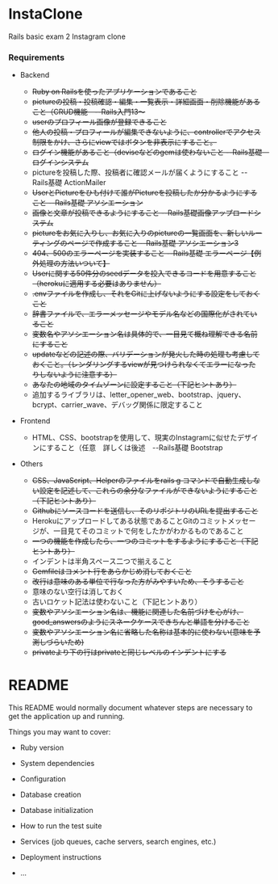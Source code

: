 # InstaClone
Rails basic exam 2 Instagram clone
### Requirements
* Backend
  * ~~Ruby on Railsを使ったアプリケーションであること~~
  * ~~pictureの投稿・投稿確認・編集・一覧表示・詳細画面・削除機能があること（CRUD機能　--Rails入門13～~~
  * ~~userのプロフィール画像が登録できること~~
  * ~~他人の投稿・プロフィールが編集できないように、controllerでアクセス制限をかけ、さらにviewではボタンを非表示にすること。~~
  * ~~ログイン機能があること（deviseなどのgemは使わないこと --Rails基礎　ログインシステム~~
  * pictureを投稿した際、投稿者に確認メールが届くようにすること --Rails基礎 ActionMailer
  * ~~UserとPictureをひも付けて誰がPictureを投稿したか分かるようにすること --Rails基礎 アソシエーション~~
  * ~~画像と文章が投稿できるようにすること  --Rails基礎画像アップロードシステム~~
  * ~~pictureをお気に入りし、お気に入りのpictureの一覧画面を、新しいルーティングのページで作成すること --Rails基礎 アソシエーション3~~
  * ~~404、500のエラーページを実装すること --Rails基礎 エラーページ【例外処理の方法いついて】~~
  * ~~Userに関する50件分のseedデータを投入できるコードを用意すること（herokuに適用する必要はありません）~~
  * ~~.envファイルを作成し、それをGitに上げないようにする設定をしておくこと~~
  * ~~辞書ファイルで、エラーメッセージやモデル名などの国際化がされていること~~
  * ~~変数名やアソシエーション名は具体的で、一目見て概ね理解できる名前にすること~~
  * ~~updateなどの記述の際、バリデーションが発火した時の処理も考慮しておくこと。（レンダリングするviewが見つけられなくてエラーになったりしないように注意する）~~
  * ~~あなたの地域のタイムゾーンに設定すること（下記ヒントあり）~~
  * 追加するライブラリは、letter_opener_web、bootstrap、jquery、bcrypt、carrier_wave、デバッグ関係に限定すること

* Frontend
  * HTML、CSS、bootstrapを使用して、現実のInstagramに似せたデザインにすること（任意　詳しくは後述　--Rails基礎 Bootstrap

* Others
  * ~~CSS、JavaScript、Helperのファイルをrails g コマンドで自動生成しない設定を記述して、これらの余分なファイルができないようにすること（下記ヒントあり）~~
  * ~~Githubにソースコードを送信し、そのリポジトリのURLを提出すること~~
  * Herokuにアップロードしてある状態であることGitのコミットメッセージが、一目見てそのコミットで何をしたかがわかるものであること
  * ~~一つの機能を作成したら、一つのコミットをするようにすること（下記ヒントあり）~~
  * インデントは半角スペース二つで揃えること
  * ~~Gemfileはコメント行をあらかじめ消しておくこと~~
  * ~~改行は意味のある単位で行なった方がみやすいため、そうすること~~
  * 意味のない空行は消しておく
  * 古いロケット記法は使わないこと（下記ヒントあり）
  * ~~変数やアソシエーション名は、機能に関連した名前づけを心がけ、good_answersのようにスネークケースできちんと単語を分けること~~
  * ~~変数やアソシエーション名に省略した名称は基本的に使わない(意味を予測しづらいため)~~
  * ~~privateより下の行はprivateと同じレベルのインデントにする~~


# README

This README would normally document whatever steps are necessary to get the
application up and running.

Things you may want to cover:

* Ruby version

* System dependencies

* Configuration

* Database creation

* Database initialization

* How to run the test suite

* Services (job queues, cache servers, search engines, etc.)

* Deployment instructions

* ...
